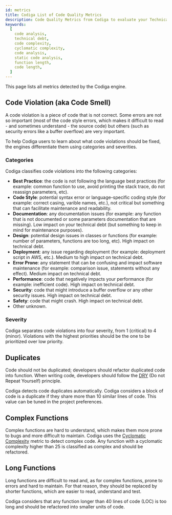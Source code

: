 ```yaml
---
id: metrics
title: Codiga List of Code Quality Metrics
description: Code Quality Metrics from Codiga to evaluate your Technical Debt on all code hosting platform. Available for GitHub, GitLab and Bitbucket.
keywords:
  [
    code analysis,
    technical debt,
    code complexity,
    cyclomatic complexity,
    code analysis,
    static code analysis,
    function length,
    code length,
  ]
---
```


This page lists all metrics detected by the Codiga engine.

## Code Violation (aka Code Smell)

A code violation is a piece of code that is not correct. Some errors
are not so important (most of the code style errors, which makes it difficult to read - and sometimes understand - the source code) but others
(such as security errors like a buffer overflow) are very important.

To help Codiga users to learn about what code violations should be fixed,
the engines differentiate them using categories and severities.

### Categories

Codiga classifies code violations into the following categories:

- **Best Practice**: the code is not following the language best practices (for example: common function to use, avoid printing the stack trace, do not reassign parameters, etc).
- **Code Style**: potential syntax error or language-specific coding style (for example: correct casing, varible names, etc.), not critical but something that can facilitate maintenance and readability.
- **Documentation**: any documentation issues (for example: any function that is not documented or some parameters documentation that are missing). Low impact on your technical debt (but something to keep in mind for maintenance purposes).
- **Design**: potential design issues in classes or functions (for example: number of parameters, functions are too long, etc). High impact on technical debt.
- **Deployment**: any issue regarding deployment (for example: deployment script in AWS, etc.). Medium to high impact on technical debt.
- **Error Prone**: any statement that can be confusing and impact software maintenance (for example: comparison issue, statements without any effect). Medium impact on technical debt.
- **Performance**: code that negatively impacts your performance (for example: inefficient code). High impact on technical debt.
- **Security**: code that might introduce a buffer overflow or any other security issues. High impact on technical debt.
- **Safety**: code that might crash. High impact on technical debt.
- Other unknown.

### Severity

Codiga separates code violations into four severity, from 1 (critical) to 4 (minor).
Violations with the highest priorities should be the one to be prioritized over low priority.

## Duplicates

Code should not be duplicated; developers should refactor duplicated code
into function. When writing code, developers should follow the [DRY](https://en.wikipedia.org/wiki/Don%27t_repeat_yourself)
(Do not Repeat Yourself) principle.

Codiga detects code duplicates automatically. Codiga considers a block of code is a duplicate if they share more than 10 similar lines of code. This value can be tuned in the project preferences.

## Complex Functions

Complex functions are hard to understand, which makes them more prone to bugs and more difficult to maintain. Codiga uses the [Cyclomatic Complexity](https://en.wikipedia.org/wiki/Cyclomatic_complexity) metric to detect complex code. Any function with a cyclomatic complexity higher than 25 is classified as
complex and should be refactored.

## Long Functions

Long functions are difficult to read and, as for complex functions, prone to errors and hard
to maintain. For that reason, they should be replaced by shorter functions, which are
easier to read, understand and test.

Codiga considers that any function longer than 40 lines of code (LOC) is too long and should be refactored into smaller units of code.
